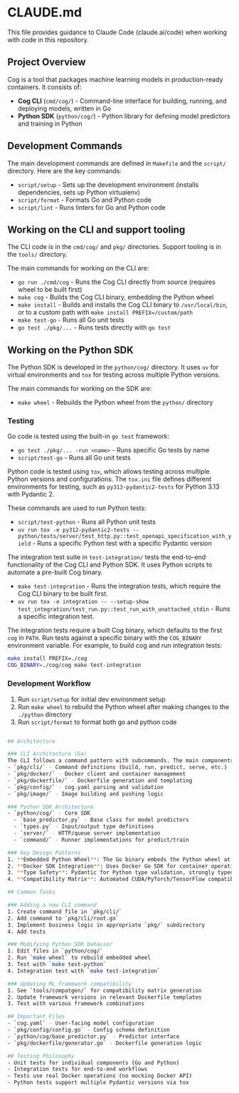 # CLAUDE.md

This file provides guidance to Claude Code (claude.ai/code) when working with code in this repository.

## Project Overview

Cog is a tool that packages machine learning models in production-ready containers. It consists of:
- **Cog CLI** (`cmd/cog/`) - Command-line interface for building, running, and deploying models, written in Go
- **Python SDK** (`python/cog/`) - Python library for defining model predictors and training in Python

## Development Commands

The main development commands are defined in `Makefile` and the `script/` directory. Here are the key commands:

- `script/setup` - Sets up the development environment (installs dependencies, sets up Python virtualenv)
- `script/format` - Formats Go and Python code
- `script/lint` - Runs linters for Go and Python code

## Working on the CLI and support tooling
The CLI code is in the `cmd/cog/` and `pkg/` directories. Support tooling is in the `tools/` directory. 

The main commands for working on the CLI are:
- `go run ./cmd/cog` - Runs the Cog CLI directly from source (requires wheel to be built first)
- `make cog` - Builds the Cog CLI binary, embedding the Python wheel
- `make install` - Builds and installs the Cog CLI binary to `/usr/local/bin`, or to a custom path with `make install PREFIX=/custom/path`
- `make test-go` - Runs all Go unit tests
- `go test ./pkg/...` - Runs tests directly with `go test`

## Working on the Python SDK
The Python SDK is developed in the `python/cog/` directory. It uses `uv` for virtual environments and `tox` for testing across multiple Python versions.

The main commands for working on the SDK are:
- `make wheel` - Rebuilds the Python wheel from the `python/` directory

### Testing
Go code is tested using the built-in `go test` framework:
- `go test ./pkg/... -run <name>` - Runs specific Go tests by name
- `script/test-go` - Runs all Go unit tests

Python code is tested using `tox`, which allows testing across multiple Python versions and configurations. The `tox.ini` file defines different environments for testing, such as `py313-pydantic2-tests` for Python 3.13 with Pydantic 2.

These commands are used to run Python tests:
- `script/test-python` - Runs all Python unit tests
- `uv run tox -e py312-pydantic2-tests -- python/tests/server/test_http.py::test_openapi_specification_with_yield` - Runs a specific Python test with a specific Pydantic version

The integration test suite in `test-integration/` tests the end-to-end functionality of the Cog CLI and Python SDK. It uses Python scripts to automate a pre-built Cog binary.
- `make test-integration` - Runs the integration tests, which require the Cog CLI binary to be built first. 
- `uv run tox -e integration -- --setup-show  test_integration/test_run.py::test_run_with_unattached_stdin` - Runs a specific integration test.

The integration tests require a built Cog binary, which defaults to the first `cog` in `PATH`. Run tests against a specific binary with the `COG_BINARY` environment variable. For example, to build cog and run integration tests:
```bash
make install PREFIX=./cog
COG_BINARY=./cog/cog make test-integration
```

### Development Workflow
1. Run `script/setup` for initial dev environment setup
2. Run `make wheel` to rebuild the Python wheel after making changes to the `./python` directory
3. Run `script/format` to format both go and python code 
```bash

## Architecture

### CLI Architecture (Go)
The CLI follows a command pattern with subcommands. The main components are:
- `pkg/cli/` - Command definitions (build, run, predict, serve, etc.)
- `pkg/docker/` - Docker client and container management
- `pkg/dockerfile/` - Dockerfile generation and templating
- `pkg/config/` - cog.yaml parsing and validation
- `pkg/image/` - Image building and pushing logic

### Python SDK Architecture
- `python/cog/` - Core SDK
  - `base_predictor.py` - Base class for model predictors
  - `types.py` - Input/output type definitions
  - `server/` - HTTP/queue server implementation
  - `command/` - Runner implementations for predict/train

### Key Design Patterns
1. **Embedded Python Wheel**: The Go binary embeds the Python wheel at build time (`pkg/dockerfile/embed/`)
2. **Docker SDK Integration**: Uses Docker Go SDK for container operations
3. **Type Safety**: Pydantic for Python type validation, strongly typed Go interfaces
4. **Compatibility Matrix**: Automated CUDA/PyTorch/TensorFlow compatibility management

## Common Tasks

### Adding a new CLI command
1. Create command file in `pkg/cli/`
2. Add command to `pkg/cli/root.go`
3. Implement business logic in appropriate `pkg/` subdirectory
4. Add tests

### Modifying Python SDK behavior
1. Edit files in `python/cog/`
2. Run `make wheel` to rebuild embedded wheel
3. Test with `make test-python`
4. Integration test with `make test-integration`

### Updating ML framework compatibility
1. See `tools/compatgen/` for compatibility matrix generation
2. Update framework versions in relevant Dockerfile templates
3. Test with various framework combinations

## Important Files
- `cog.yaml` - User-facing model configuration
- `pkg/config/config.go` - Config schema definition
- `python/cog/base_predictor.py` - Predictor interface
- `pkg/dockerfile/generator.go` - Dockerfile generation logic

## Testing Philosophy
- Unit tests for individual components (Go and Python)
- Integration tests for end-to-end workflows
- Tests use real Docker operations (no mocking Docker API)
- Python tests support multiple Pydantic versions via tox
